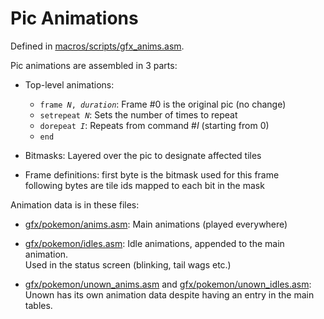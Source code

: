 # Pic Animations

Defined in [macros/scripts/gfx_anims.asm](/macros/scripts/gfx_anims.asm).

Pic animations are assembled in 3 parts:

- Top-level animations:
   - <code>frame <i>N</i>, <i>duration</i></code>: Frame #0 is the original pic (no change)
   - <code>setrepeat <i>N</i></code>: Sets the number of times to repeat
   - <code>dorepeat <i>I</i></code>: Repeats from command #<i>I</i> (starting from 0)
   - `end`

- Bitmasks:
  Layered over the pic to designate affected tiles

- Frame definitions:
  first byte is the bitmask used for this frame  
  following bytes are tile ids mapped to each bit in the mask

Animation data is in these files:

- [gfx/pokemon/anims.asm](/gfx/pokemon/anims.asm):
  Main animations (played everywhere)

- [gfx/pokemon/idles.asm](/gfx/pokemon/idles.asm):
  Idle animations, appended to the main animation.  
  Used in the status screen (blinking, tail wags etc.)

- [gfx/pokemon/unown_anims.asm](/gfx/pokemon/unown_anims.asm) and [gfx/pokemon/unown_idles.asm](/gfx/pokemon/unown_idles.asm):
  Unown has its own animation data despite having an entry in the main tables.

